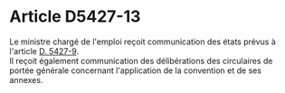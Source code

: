 # Article D5427-13

  
Le ministre chargé de l'emploi reçoit communication des états prévus à l'article [D. 5427-9][1].   
Il reçoit également communication des délibérations des circulaires de portée générale concernant l'application de la convention et de ses annexes.

 [1]: /affichCodeArticle.do?cidTexte=LEGITEXT000006072050&idArticle=LEGIARTI000018496676&dateTexte=&categorieLien=cid